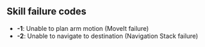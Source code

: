 ## Skill failure codes
  * **-1**: Unable to plan arm motion (MoveIt failure)
  * **-2**: Unable to navigate to destination (Navigation Stack failure)
